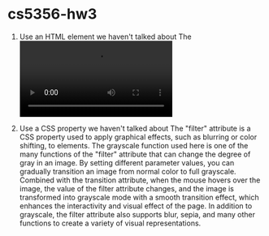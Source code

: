 # cs5356-hw3

1. Use an HTML element we haven't talked about
The <video> element is a tag used in HTML to embed video content. By adding the controls attribute, users can easily play, pause, and adjust the volume of the video. The <source> sub-element specifies the location and type of the video file, and supports many common video formats. When the <video> element is not supported by the browser, fallback content within the tag, such as hint text, is displayed to the user. The use of the <video> element allows for a visual representation of the video content on a web page, enhancing the user experience, and is especially suited for presenting music videos, promotional videos, and other scenarios.

2. Use a CSS property we haven't talked about 
The "filter" attribute is a CSS property used to apply graphical effects, such as blurring or color shifting, to elements. The grayscale function used here is one of the many functions of the "filter" attribute that can change the degree of gray in an image. By setting different parameter values, you can gradually transition an image from normal color to full grayscale. Combined with the transition attribute, when the mouse hovers over the image, the value of the filter attribute changes, and the image is transformed into grayscale mode with a smooth transition effect, which enhances the interactivity and visual effect of the page. In addition to grayscale, the filter attribute also supports blur, sepia, and many other functions to create a variety of visual representations.
